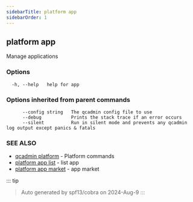 ```yaml
---
sidebarTitle: platform app
sidebarOrder: 1
---
```


## platform app<Badge type="tip" text="20230906" />

Manage applications

### Options

```
  -h, --help   help for app
```

### Options inherited from parent commands

```
      --config string   The qcadmin config file to use
      --debug           Prints the stack trace if an error occurs
      --silent          Run in silent mode and prevents any qcadmin log output except panics & fatals
```

### SEE ALSO

* [qcadmin platform](platform.md)	 - Platform commands
* [platform app list](platform_app_list.md)	 - list app
* [platform app market](platform_app_market.md)	 - app market

::: tip
>Auto generated by spf13/cobra on 2024-Aug-9
:::